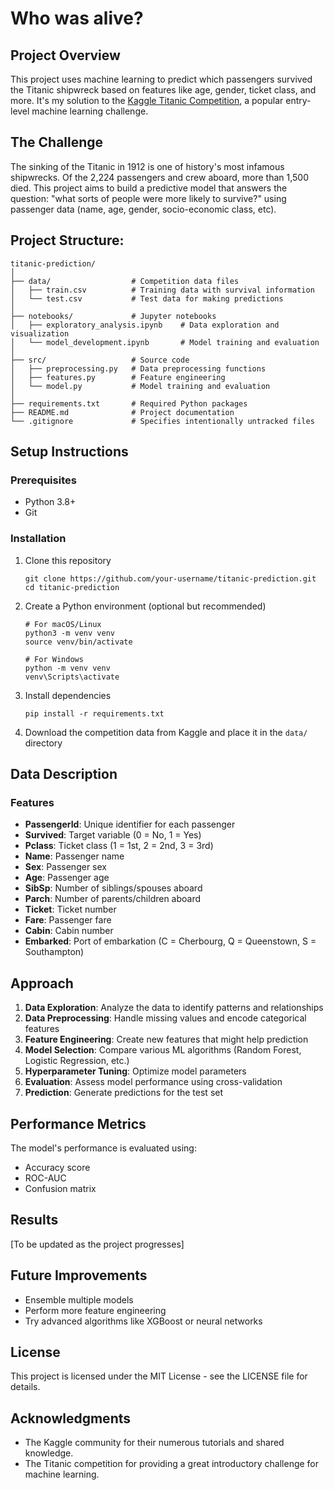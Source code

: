 # Who was alive?


## Project Overview
This project uses machine learning to predict which passengers survived the Titanic shipwreck based on features like age, gender, ticket class, and more. It's my solution to the [Kaggle Titanic Competition](https://www.kaggle.com/competitions/titanic), a popular entry-level machine learning challenge.

## The Challenge
The sinking of the Titanic in 1912 is one of history's most infamous shipwrecks. Of the 2,224 passengers and crew aboard, more than 1,500 died. This project aims to build a predictive model that answers the question: "what sorts of people were more likely to survive?" using passenger data (name, age, gender, socio-economic class, etc).

## Project Structure:

```
titanic-prediction/
│
├── data/                  # Competition data files
│   ├── train.csv          # Training data with survival information
│   └── test.csv           # Test data for making predictions
│
├── notebooks/             # Jupyter notebooks
│   ├── exploratory_analysis.ipynb    # Data exploration and visualization
│   └── model_development.ipynb       # Model training and evaluation
│
├── src/                   # Source code
│   ├── preprocessing.py   # Data preprocessing functions
│   ├── features.py        # Feature engineering
│   └── model.py           # Model training and evaluation
│
├── requirements.txt       # Required Python packages
├── README.md              # Project documentation
└── .gitignore             # Specifies intentionally untracked files
```


## Setup Instructions

### Prerequisites
- Python 3.8+
- Git

### Installation
1. Clone this repository
    ```
    git clone https://github.com/your-username/titanic-prediction.git
    cd titanic-prediction
    ```

2. Create a Python environment (optional but recommended)
    ```
    # For macOS/Linux
    python3 -m venv venv
    source venv/bin/activate
    
    # For Windows
    python -m venv venv
    venv\Scripts\activate
    ```

3. Install dependencies
    ```
    pip install -r requirements.txt
    ```

4. Download the competition data from Kaggle and place it in the `data/` directory

## Data Description

### Features
- **PassengerId**: Unique identifier for each passenger
- **Survived**: Target variable (0 = No, 1 = Yes)
- **Pclass**: Ticket class (1 = 1st, 2 = 2nd, 3 = 3rd)
- **Name**: Passenger name
- **Sex**: Passenger sex
- **Age**: Passenger age
- **SibSp**: Number of siblings/spouses aboard
- **Parch**: Number of parents/children aboard
- **Ticket**: Ticket number
- **Fare**: Passenger fare
- **Cabin**: Cabin number
- **Embarked**: Port of embarkation (C = Cherbourg, Q = Queenstown, S = Southampton)

## Approach

1. **Data Exploration**: Analyze the data to identify patterns and relationships
2. **Data Preprocessing**: Handle missing values and encode categorical features
3. **Feature Engineering**: Create new features that might help prediction
4. **Model Selection**: Compare various ML algorithms (Random Forest, Logistic Regression, etc.)
5. **Hyperparameter Tuning**: Optimize model parameters
6. **Evaluation**: Assess model performance using cross-validation
7. **Prediction**: Generate predictions for the test set

## Performance Metrics
The model's performance is evaluated using:
- Accuracy score
- ROC-AUC
- Confusion matrix

## Results
[To be updated as the project progresses]


## Future Improvements
- Ensemble multiple models
- Perform more feature engineering
- Try advanced algorithms like XGBoost or neural networks

## License
This project is licensed under the MIT License - see the LICENSE file for details.

## Acknowledgments
- The Kaggle community for their numerous tutorials and shared knowledge.
- The Titanic competition for providing a great introductory challenge for machine learning.
